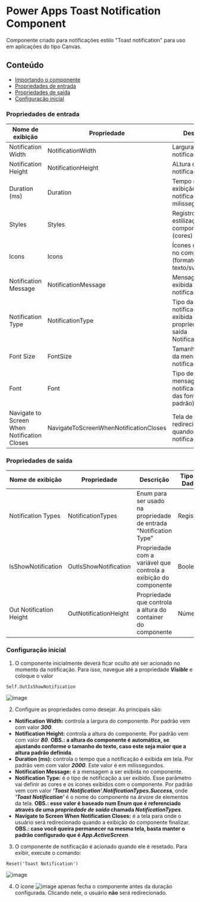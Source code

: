 # Power Apps Toast Notification Component
Componente criado para notificações estilo "Toast notification" para uso em aplicações do tipo Canvas.

## Conteúdo

- [Importando o componente](https://github.com/eduardoreisfernandes/Power-Apps-Toast-Notification-Component/blob/main/Importando%20o%20componente.md)
- [Propriedades de entrada](#propriedades-de-entrada)
- [Propriedades de saída](#propriedades-de-saída)
- [Configuração inicial](#configuração-inicial)

### Propriedades de entrada

| Nome de exibição | Propriedade | Descrição | Tipo de Dados | Default |
| - | - | - | - | - |
| Notification Width | NotificationWidth | Largura da notificação | Número | 300 |
| Notification Height | NotificationHeight | ALtura da notificação | Número | 80 |
| Duration (ms) | Duration | Tempo de exibição da notificação (em milissegundos) | Número | 2000 |
| Styles | Styles | Registro de estilização do componente (cores) | Registro | [ver registro](https://github.com/eduardoreisfernandes/Power-Apps-Toast-Notification-Component/blob/main/Registros/Styles.md) |
| Icons | Icons | Ícones utilizados no componente (formato texto/svg) | Registro | [ver registro](https://github.com/eduardoreisfernandes/Power-Apps-Toast-Notification-Component/blob/main/Registros/Icons.md) |
| Notification Message | NotificationMessage | Mensagem a ser exibida na notificação | Texto | "Your notification message" |
| Notification Type | NotificationType | Tipo da notificação a ser exibida (enum da propriedade de saída NotificationTypes) | Texto | 'Toast Notification'.NotificationTypes.Success |
| Font Size | FontSize | Tamanho da fonte da mensagem da notificação | Número | 9 |
| Font | Font | Tipo de fonte da mensagem da notificação (enum das fontes padrão) | Texto | Font.'Segoe UI' |
| Navigate to Screen When Notification Closes | NavigateToScreenWhenNotificationCloses | Tela de redirecionamento quando a notificação fechar | Tela | App.ActiveScreen |

### Propriedades de saída

| Nome de exibição | Propriedade | Descrição | Tipo de Dados | Default |
| - | - | - | - | - |
| Notification Types | NotificationTypes | Enum para ser usado na propriedade de entrada "Notification Type" | Registro | [ver registro](https://github.com/eduardoreisfernandes/Power-Apps-Toast-Notification-Component/blob/main/Registros/NotificationTypes.md) |
| IsShowNotification | OutIsShowNotification | Propriedade com a variável que controla a exibição do componente | Booleano | IsVisible (variável interna do componente) |
| Out Notification Height | OutNotificationHeight | Propriedade que controla a altura do container do componente | Número | Max('Toast Notification'.NotificationHeight; lblNotificationMessage.Height + 43) |

### Configuração inicial

1. O componente inicialmente deverá ficar oculto até ser acionado no momento da notificação. Para isso, navegue até a propriedade **_Visible_** e coloque o valor 
```
Self.OutIsShowNotification
```
![image](https://user-images.githubusercontent.com/47257185/182984850-70c5eba9-f118-43d3-9583-f217f98c91cc.png)

2. Configure as propriedades como desejar. As principais são:
  - **Notification Width:** controla a largura do componente. Por padrão vem com valor **_300_**.
  - **Notification Height:** controla a altura do componente. Por padrão vem com valor **_80_**. **OBS.: a altura do componente é automática, se ajustando conforme o tamanho do texto, caso este seja maior que a altura padrão definida**.
  - **Duration (ms):** controla o tempo que a notificação é exibida em tela. Por padrão vem com valor **_2000_**. Este valor é em milissegundos.
  - **Notification Message:** é a mensagem a ser exibida no componente.
  - **Notification Type:** é o tipo de notificação a ser exibido. Esse parâmetro vai definir as cores e os ícones exibidos com o componente. Por padrão vem com valor **_'Toast Notification'.NotificationTypes.Success_**, onde **_'Toast Notification'_** é o nome do componente na árvore de elementos da tela. **OBS.: esse valor é baseado num Enum que é referenciado através de uma _propriedade de saída_ chamada _NotificationTypes_**.
  - **Navigate to Screen When Notification Closes:** é a tela para onde o usuário será redirecionado quando a exibição do componente finalizar. **OBS.: caso você queira permanecer na mesma tela, basta manter o padrão configurado que é _App.ActiveScreen_**.

3. O componente de notificação é acionado quando ele é resetado. Para exibir, execute o comando:
```
Reset('Toast Notification')
```

![image](https://user-images.githubusercontent.com/47257185/182986541-77994ac4-975c-4103-b426-b767ac21d284.png)

4. O ícone ![image](https://user-images.githubusercontent.com/47257185/182986637-97694a24-d56e-4716-b0c2-a396bd4781b4.png) apenas fecha o componente antes da duração configurada. Clicando nele, o usuário **não** será redirecionado.


